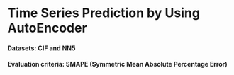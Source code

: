 # Time Series Prediction by Using AutoEncoder
#### Datasets: CIF and NN5
#### Evaluation criteria: SMAPE (Symmetric Mean Absolute Percentage Error)
